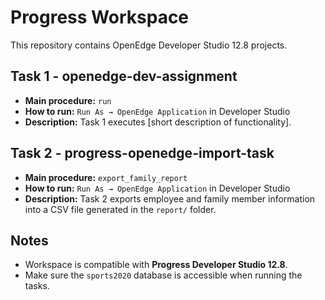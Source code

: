 # Progress Workspace

This repository contains OpenEdge Developer Studio 12.8 projects.

## Task 1 - openedge-dev-assignment
- **Main procedure:** `run`
- **How to run:** `Run As → OpenEdge Application` in Developer Studio
- **Description:** Task 1 executes [short description of functionality].

## Task 2 - progress-openedge-import-task
- **Main procedure:** `export_family_report`
- **How to run:** `Run As → OpenEdge Application` in Developer Studio
- **Description:** Task 2 exports employee and family member information into a CSV file generated in the `report/` folder.

## Notes
- Workspace is compatible with **Progress Developer Studio 12.8**.
- Make sure the `sports2020` database is accessible when running the tasks.

